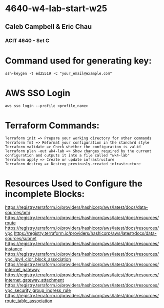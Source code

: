 # 4640-w4-lab-start-w25
## Caleb Campbell & Eric Chau
### ACIT 4640 - Set C

# Command used for generating key:
```
ssh-keygen -t ed25519 -C "your_email@example.com"
```

# AWS SSO Login
```
aws sso login --profile <profile_name>
```

# Terraform Commands:
```
Terraform init => Prepare your working directory for other commands
Terraform fmt => Reformat your configuration in the standard style
Terraform validate => Check whether the configuration is valid
Terraform plan -out wk4-lab => Show changes required by the current configuration and outputs it into a file called "wk4-lab"
Terraform apply => Create or update infrastructure
Terraform destroy => Destroy previously-created infrastructure
```

# Resources Used to Configure the incomplete Blocks:
https://registry.terraform.io/providers/hashicorp/aws/latest/docs/data-sources/ami
https://registry.terraform.io/providers/hashicorp/aws/latest/docs/resources/route
https://registry.terraform.io/providers/hashicorp/aws/latest/docs/resources/vpc
https://registry.terraform.io/providers/hashicorp/aws/latest/docs/data-sources/subnet
https://registry.terraform.io/providers/hashicorp/aws/latest/docs/resources/instance
https://registry.terraform.io/providers/hashicorp/aws/latest/docs/resources/vpc_ipv4_cidr_block_association
https://registry.terraform.io/providers/hashicorp/aws/latest/docs/resources/internet_gateway
https://registry.terraform.io/providers/hashicorp/aws/latest/docs/resources/internet_gateway_attachment
https://registry.terraform.io/providers/hashicorp/aws/latest/docs/resources/vpc_security_group_ingress_rule
https://registry.terraform.io/providers/hashicorp/aws/latest/docs/resources/route_table_association

